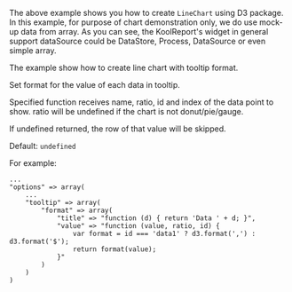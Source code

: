 The above example shows you how to create `LineChart` using D3 package. In this example, for purpose of chart demonstration only, we do use mock-up data from array. As you can see, the KoolReport's widget in general support dataSource could be DataStore, Process, DataSource or even simple array.

The example show how to create line chart with tooltip format.

Set format for the value of each data in tooltip.


Specified function receives name, ratio, id and index of the data point to show. ratio will be undefined if the chart is not donut/pie/gauge.

If undefined returned, the row of that value will be skipped.

Default: `undefined`

For example:

    ...
    "options" => array(
        ...
        "tooltip" => array(
            "format" => array(
                "title" => "function (d) { return 'Data ' + d; }",
                "value" => "function (value, ratio, id) {
                    var format = id === 'data1' ? d3.format(',') : d3.format('$');
                    return format(value);
                }"
            )
        )
    )